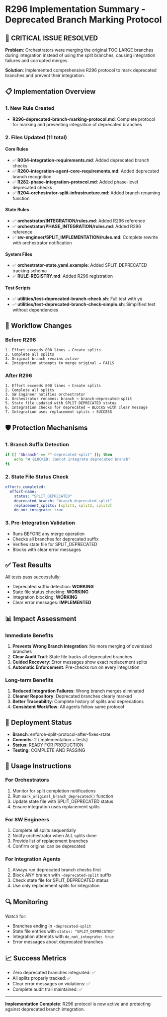 # R296 Implementation Summary - Deprecated Branch Marking Protocol

## 🚨 CRITICAL ISSUE RESOLVED

**Problem**: Orchestrators were merging the original TOO LARGE branches during integration instead of using the split branches, causing integration failures and corrupted merges.

**Solution**: Implemented comprehensive R296 protocol to mark deprecated branches and prevent their integration.

## 📋 Implementation Overview

### 1. New Rule Created
- **R296-deprecated-branch-marking-protocol.md**: Complete protocol for marking and preventing integration of deprecated branches

### 2. Files Updated (11 total)

#### Core Rules
- ✅ **R034-integration-requirements.md**: Added deprecated branch checks
- ✅ **R260-integration-agent-core-requirements.md**: Added deprecated branch recognition
- ✅ **R282-phase-integration-protocol.md**: Added phase-level deprecated checks
- ✅ **R204-orchestrator-split-infrastructure.md**: Added branch renaming function

#### State Rules
- ✅ **orchestrator/INTEGRATION/rules.md**: Added R296 reference
- ✅ **orchestrator/PHASE_INTEGRATION/rules.md**: Added R296 reference
- ✅ **sw-engineer/SPLIT_IMPLEMENTATION/rules.md**: Complete rewrite with orchestrator notification

#### System Files
- ✅ **orchestrator-state.yaml.example**: Added SPLIT_DEPRECATED tracking schema
- ✅ **RULE-REGISTRY.md**: Added R296 registration

#### Test Scripts
- ✅ **utilities/test-deprecated-branch-check.sh**: Full test with yq
- ✅ **utilities/test-deprecated-branch-check-simple.sh**: Simplified test without dependencies

## 🔄 Workflow Changes

### Before R296
```
1. Effort exceeds 800 lines → Create splits
2. Complete all splits
3. Original branch remains active
4. Integration attempts to merge original → FAILS
```

### After R296
```
1. Effort exceeds 800 lines → Create splits
2. Complete all splits
3. SW Engineer notifies orchestrator
4. Orchestrator renames: branch → branch-deprecated-split
5. State file updated with SPLIT_DEPRECATED status
6. Integration checks for deprecated → BLOCKS with clear message
7. Integration uses replacement splits → SUCCESS
```

## 🛡️ Protection Mechanisms

### 1. Branch Suffix Detection
```bash
if [[ "$branch" == *"-deprecated-split" ]]; then
    echo "❌ BLOCKED: Cannot integrate deprecated branch"
fi
```

### 2. State File Status Check
```yaml
efforts_completed:
  effort-name:
    status: "SPLIT_DEPRECATED"
    deprecated_branch: "branch-deprecated-split"
    replacement_splits: [split1, split2, split3]
    do_not_integrate: true
```

### 3. Pre-Integration Validation
- Runs BEFORE any merge operation
- Checks all branches for deprecated suffix
- Verifies state file for SPLIT_DEPRECATED
- Blocks with clear error messages

## ✅ Test Results

All tests pass successfully:
- Deprecated suffix detection: **WORKING**
- State file status checking: **WORKING**
- Integration blocking: **WORKING**
- Clear error messages: **IMPLEMENTED**

## 📊 Impact Assessment

### Immediate Benefits
1. **Prevents Wrong Branch Integration**: No more merging of oversized branches
2. **Clear Audit Trail**: State file tracks all deprecated branches
3. **Guided Recovery**: Error messages show exact replacement splits
4. **Automatic Enforcement**: Pre-checks run on every integration

### Long-term Benefits
1. **Reduced Integration Failures**: Wrong branch merges eliminated
2. **Cleaner Repository**: Deprecated branches clearly marked
3. **Better Traceability**: Complete history of splits and deprecations
4. **Consistent Workflow**: All agents follow same protocol

## 🚀 Deployment Status

- **Branch**: enforce-split-protocol-after-fixes-state
- **Commits**: 2 (implementation + tests)
- **Status**: READY FOR PRODUCTION
- **Testing**: COMPLETE AND PASSING

## 📝 Usage Instructions

### For Orchestrators
1. Monitor for split completion notifications
2. Run `mark_original_branch_deprecated()` function
3. Update state file with SPLIT_DEPRECATED status
4. Ensure integration uses replacement splits

### For SW Engineers
1. Complete all splits sequentially
2. Notify orchestrator when ALL splits done
3. Provide list of replacement branches
4. Confirm original can be deprecated

### For Integration Agents
1. Always run deprecated branch checks first
2. Block ANY branch with `-deprecated-split` suffix
3. Check state file for SPLIT_DEPRECATED status
4. Use only replacement splits for integration

## 🔍 Monitoring

Watch for:
- Branches ending in `-deprecated-split`
- State file entries with `status: "SPLIT_DEPRECATED"`
- Integration attempts with `do_not_integrate: true`
- Error messages about deprecated branches

## 📈 Success Metrics

- Zero deprecated branches integrated: ✅
- All splits properly tracked: ✅
- Clear error messages on violations: ✅
- Complete audit trail maintained: ✅

---

**Implementation Complete**: R296 protocol is now active and protecting against deprecated branch integration.